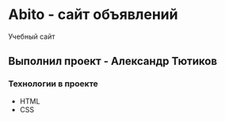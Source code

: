 # Abito - сайт объявлений
Учебный сайт

## Выполнил проект - Александр Тютиков

### Технологии в проекте
- HTML
- CSS
